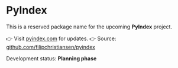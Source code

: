 # PyIndex

This is a reserved package name for the upcoming **PyIndex** project.

👉 Visit [pyindex.com](https://pyindex.com) for updates.
👉 Source: [github.com/filipchristiansen/pyindex](https://github.com/filipchristiansen/pyindex)

Development status: **Planning phase**

